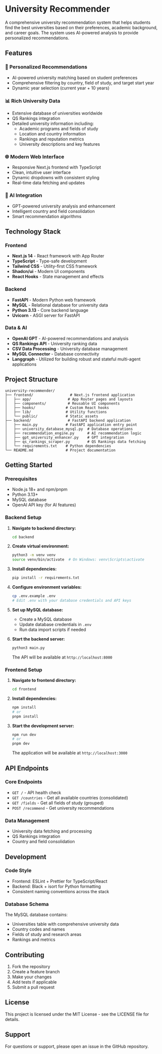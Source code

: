 # University Recommender

A comprehensive university recommendation system that helps students find the best universities based on their preferences, academic background, and career goals. The system uses AI-powered analysis to provide personalized recommendations.

## Features

### 🎯 Personalized Recommendations
- AI-powered university matching based on student preferences
- Comprehensive filtering by country, field of study, and target start year
- Dynamic year selection (current year + 10 years)

### 📊 Rich University Data
- Extensive database of universities worldwide
- QS Rankings integration
- Detailed university information including:
  - Academic programs and fields of study
  - Location and country information
  - Rankings and reputation metrics
  - University descriptions and key features

### 🌐 Modern Web Interface
- Responsive Next.js frontend with TypeScript
- Clean, intuitive user interface
- Dynamic dropdowns with consistent styling
- Real-time data fetching and updates

### 🤖 AI Integration
- GPT-powered university analysis and enhancement
- Intelligent country and field consolidation
- Smart recommendation algorithms

## Technology Stack

### Frontend
- **Next.js 14** - React framework with App Router
- **TypeScript** - Type-safe development
- **Tailwind CSS** - Utility-first CSS framework
- **Shadcn/ui** - Modern UI components
- **React Hooks** - State management and effects

### Backend
- **FastAPI** - Modern Python web framework
- **MySQL** - Relational database for university data
- **Python 3.13** - Core backend language
- **Uvicorn** - ASGI server for FastAPI

### Data & AI
- **OpenAI GPT** - AI-powered recommendations and analysis
- **QS Rankings API** - University ranking data
- **CSV Data Processing** - University database management
- **MySQL Connector** - Database connectivity
- **Langgraph** - Utilized for building robust and stateful multi-agent applications

## Project Structure

```
university-recommender/
├── frontend/                 # Next.js frontend application
│   ├── app/                 # App Router pages and layouts
│   ├── components/          # Reusable UI components
│   ├── hooks/              # Custom React hooks
│   ├── lib/                # Utility functions
│   └── public/             # Static assets
├── backend/                 # FastAPI backend application
│   ├── main.py             # FastAPI application entry point
│   ├── university_database_mysql.py  # Database operations
│   ├── recommendation_engine.py      # AI recommendation logic
│   ├── gpt_university_enhancer.py    # GPT integration
│   ├── qs_rankings_scraper.py        # QS Rankings data fetching
│   └── requirements.txt    # Python dependencies
└── README.md               # Project documentation
```

## Getting Started

### Prerequisites
- Node.js 18+ and npm/pnpm
- Python 3.13+
- MySQL database
- OpenAI API key (for AI features)

### Backend Setup

1. **Navigate to backend directory:**
   ```bash
   cd backend
   ```

2. **Create virtual environment:**
   ```bash
   python3 -m venv venv
   source venv/bin/activate  # On Windows: venv\Scripts\activate
   ```

3. **Install dependencies:**
   ```bash
   pip install -r requirements.txt
   ```

4. **Configure environment variables:**
   ```bash
   cp .env.example .env
   # Edit .env with your database credentials and API keys
   ```

5. **Set up MySQL database:**
   - Create a MySQL database
   - Update database credentials in `.env`
   - Run data import scripts if needed

6. **Start the backend server:**
   ```bash
   python3 main.py
   ```
   The API will be available at `http://localhost:8000`

### Frontend Setup

1. **Navigate to frontend directory:**
   ```bash
   cd frontend
   ```

2. **Install dependencies:**
   ```bash
   npm install
   # or
   pnpm install
   ```

3. **Start the development server:**
   ```bash
   npm run dev
   # or
   pnpm dev
   ```
   The application will be available at `http://localhost:3000`

## API Endpoints

### Core Endpoints
- `GET /` - API health check
- `GET /countries` - Get all available countries (consolidated)
- `GET /fields` - Get all fields of study (grouped)
- `POST /recommend` - Get university recommendations

### Data Management
- University data fetching and processing
- QS Rankings integration
- Country and field consolidation



## Development

### Code Style
- Frontend: ESLint + Prettier for TypeScript/React
- Backend: Black + isort for Python formatting
- Consistent naming conventions across the stack

### Database Schema
The MySQL database contains:
- Universities table with comprehensive university data
- Country codes and names
- Fields of study and research areas
- Rankings and metrics

## Contributing

1. Fork the repository
2. Create a feature branch
3. Make your changes
4. Add tests if applicable
5. Submit a pull request

## License

This project is licensed under the MIT License - see the LICENSE file for details.

## Support

For questions or support, please open an issue in the GitHub repository.